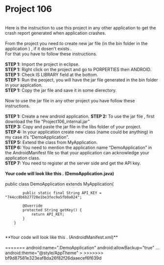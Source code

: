 Project 106
==========
<br/>Here is the instruction to use this project in any other application to get the crash report generated when application crashes.
<br/>
<br/>From the project you need to create new jar file (in the bin folder in the application ) , if it dosen't exists . 
<br/>For that you have to follow these instructions.
<br/>
<br/>**STEP 1:** Import the project in eclipse.
<br/>**STEP 1:** Right click on the project and go to PORPERTIES then ANDROID.
<br/>**STEP 1:** Check IS LIBRARY field at the bottom.
<br/>**STEP 1:** Run the peoject, you will have the jar file generated in the bin folder in your applcation.
<br/>**STEP 1:** Copy the jar file and save it in some dierectory.
<br/>
<br/>Now to use the jar file in any other project you have follow these instructions.
<br/>
<br/>**STEP 1:** Create a new android application.
**STEP 2:** To use the jar file , first download the file “Project106_internal.jar”<br/>
**STEP 3:** Copy and paste the jar file in the libs folder of your project.<br/>
**STEP 4:** In your application create new class (name could be anything) in my case it’s “DemoApplication”.<br/>
**STEP 5:** Extend the class from MyApplication.<br/>
**STEP 6:** You need to mention the application name “DemoApplication” in the AndroidManifest file so that your application can acknowledge your application class.<br/>
**STEP 7:** You need to register at the server side and get the API key.<br/>
<br/>
	**Your code will look like this . (DemoApplication.java)**<br/>
<br/>
		public class DemoApplication extends MyApplication{

			public static final String API_KEY = "744cc8b6b27720e1be3fec9a5fb0a024";

			@Override
			protected String getKey() {
				return API_KEY;
			}
		}
<br/>
	**Your code will look like this . (AndroidManifest.xml)**<br/>
<br/>
		<application
<<<<<<< HEAD
			android:name=".DemoApplication"
			android:allowBackup="true"
			...
			android:theme="@style/AppTheme" >
			<activity
				…...
			</activity>
		</application>
=======
        android:name=".DemoApplication"
        android:allowBackup="true"
        ...
        android:theme="@style/AppTheme" >
        <activity
          …...
        </activity>
    </application>
>>>>>>> bf9d87581e323eaf8da26f82f26daaecef6f639d



